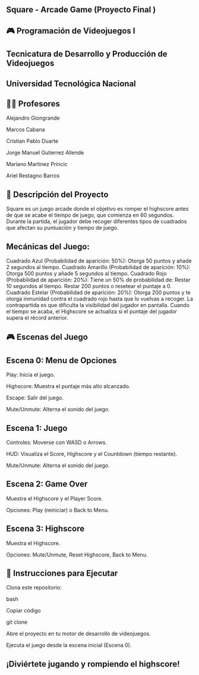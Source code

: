 ## Square - Arcade Game (Proyecto Final )
## 🎮 Programación de Videojuegos I

## Tecnicatura de Desarrollo y Producción de Videojuegos
## Universidad Tecnológica Nacional

## 👨‍🏫 Profesores

Alejandro Giongrande

Marcos Cabana

Cristian Pablo Duarte

Jorge Manuel Gutierrez Allende

Mariano Martinez Princic

Ariel Restagno Barros


## 📝 Descripción del Proyecto

Square es un juego arcade donde el objetivo es romper el highscore antes de que se acabe el tiempo de juego, que comienza en 60 segundos. Durante la partida, el jugador debe recoger diferentes tipos de cuadrados que afectan su puntuación y tiempo de juego.

## Mecánicas del Juego:

Cuadrado Azul (Probabilidad de aparición: 50%): Otorga 50 puntos y añade 2 segundos al tiempo.
Cuadrado Amarillo (Probabilidad de aparición: 10%): Otorga 500 puntos y añade 5 segundos al tiempo.
Cuadrado Rojo (Probabilidad de aparición: 20%): Tiene un 50% de probabilidad de:
Restar 10 segundos al tiempo.
Restar 200 puntos o resetear el puntaje a 0.
Cuadrado Estelar (Probabilidad de aparición: 20%): Otorga 200 puntos y te otorga inmunidad contra el cuadrado rojo hasta que lo vuelvas a recoger. La contrapartida es que dificulta la visibilidad del jugador en pantalla.
Cuando el tiempo se acaba, el Highscore se actualiza si el puntaje del jugador supera el récord anterior.

## 🎮 Escenas del Juego

## Escena 0: Menu de Opciones

Play: Inicia el juego.

Highscore: Muestra el puntaje más alto alcanzado.

Escape: Salir del juego.

Mute/Unmute: Alterna el sonido del juego.

## Escena 1: Juego

Controles: Moverse con WASD o Arrows.

HUD: Visualiza el Score, Highscore y el Countdown (tiempo restante).

Mute/Unmute: Alterna el sonido del juego.

## Escena 2: Game Over

Muestra el Highscore y el Player Score.

Opciones: Play (reiniciar) o Back to Menu.

## Escena 3: Highscore

Muestra el Highscore.

Opciones: Mute/Unmute, Reset Highscore, Back to Menu.

## 🚀 Instrucciones para Ejecutar

Clona este repositorio:

bash

Copiar código

git clone <url-del-repositorio>

Abre el proyecto en tu motor de desarrollo de videojuegos.

Ejecuta el juego desde la escena inicial (Escena 0).


## ¡Diviértete jugando y rompiendo el highscore!

